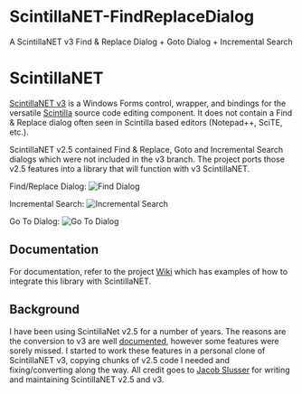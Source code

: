 # ScintillaNET-FindReplaceDialog
A ScintillaNET v3 Find &amp; Replace Dialog + Goto Dialog + Incremental Search
# ScintillaNET

[ScintillaNET v3](https://github.com/jacobslusser/ScintillaNET) is a Windows Forms control, wrapper, and bindings for the versatile [Scintilla](http://www.scintilla.org/) source code editing component. It does not contain a Find & Replace dialog often seen in Scintilla based editors (Notepad++, SciTE, etc.).

ScintillaNET v2.5 contained Find & Replace, Goto and Incremental Search dialogs which were not included in the v3 branch. The project ports those v2.5 features into a library that will function with v3 ScintillaNET.

Find/Replace Dialog:
![Find Dialog](https://raw.githubusercontent.com/tpayne84/ScintillaNET-MetroUI-FindReplaceDialog/master/screenshots/find-and-replace-metro-ui.png)

Incremental Search:
![Incremental Search](https://raw.githubusercontent.com/tpayne84/ScintillaNET-MetroUI-FindReplaceDialog/master/screenshots/incremental-search.png)

Go To Dialog:
![Go To Dialog](https://raw.githubusercontent.com/tpayne84/ScintillaNET-MetroUI-FindReplaceDialog/master/screenshots/go-to-line.png)

## Documentation

For documentation, refer to the project [Wiki](https://github.com/Stumpii/ScintillaNET-FindReplaceDialog/wiki) which has examples of how to integrate this library with ScintillaNET.

## Background

I have been using ScintillaNet v2.5 for a number of years. The reasons are the conversion to v3 are well [documented](https://github.com/jacobslusser/ScintillaNET#background), however some features were sorely missed. I started to work these features in a personal clone of ScintillaNET v3, copying chunks of v2.5 code I needed and fixing/converting along the way. All credit goes to [Jacob Slusser](https://github.com/jacobslusser) for writing and maintaining ScintillaNET v2.5 and v3.
